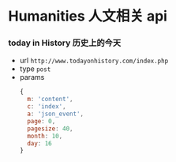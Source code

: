# Humanities 人文相关 api

### today in History 历史上的今天
* url `http://www.todayonhistory.com/index.php`
* type `post`
* params 
  ```javascript
  {
    m: 'content',
    c: 'index',
    a: 'json_event',
    page: 0,
    pagesize: 40,
    month: 10,
    day: 16
  }
  ```
